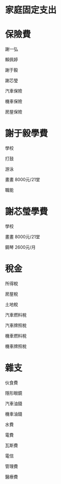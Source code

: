 家庭固定支出
=============

保險費
=============

謝一弘 

賴佩婷

謝于毅

謝芯瑩

汽車保險

機車保險

房屋保險

謝于毅學費
=============
學校

打鼓 

游泳

畫畫 8000元/21堂

職能

謝芯瑩學費
=============
學校 

畫畫 8000元/21堂

鋼琴 2600元/月

稅金
=============
所得稅

房屋稅

土地稅

汽車燃料稅

汽車牌照稅

機車燃料稅

機車牌照稅

雜支
=============

伙食費

隱形眼鏡

汽車油錢

機車油錢

水費

電費

瓦斯費

電信

管理費

醫療費